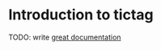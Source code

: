 # Introduction to tictag

TODO: write [great documentation](http://jacobian.org/writing/what-to-write/)
